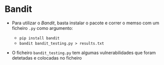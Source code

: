 # Bandit

- Para utilizar o *Bandit*, basta instalar o pacote e correr o memso com um ficheiro `.py` como argumento:
  - `pip install bandit`
  - `bandit bandit_testing.py > results.txt`

- O ficheiro `bandit_testing.py` tem algumas vulnerabilidades que foram detetadas e colocadas no ficheiro 
